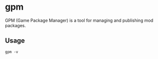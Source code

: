 # gpm

GPM (Game Package Manager) is a tool for managing and publishing mod packages.

## Usage

```
gpm -v
```